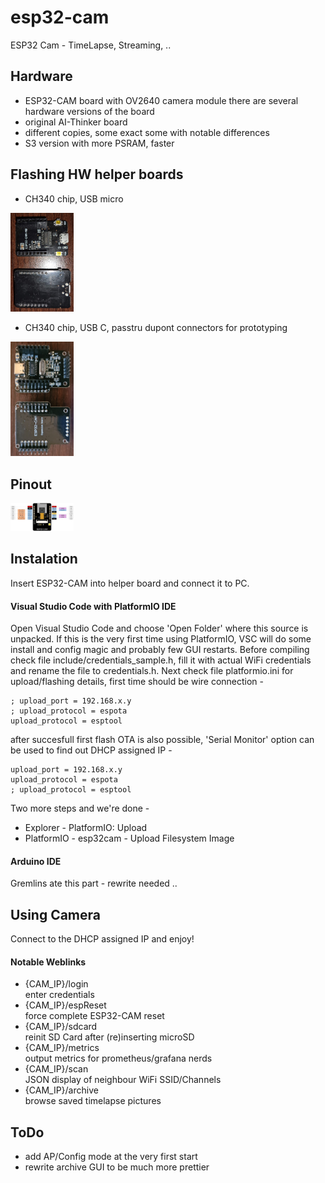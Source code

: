# esp32-cam
ESP32 Cam - TimeLapse, Streaming, ..

## Hardware
- ESP32-CAM board with OV2640 camera module
there are several hardware versions of the board
- original AI-Thinker board
- different copies, some exact some with notable differences
- S3 version with more PSRAM, faster

## Flashing HW helper boards
- CH340 chip, USB micro
<img src="doc/esp32-cam-mb-1.jpg" width=20% height=20%>

- CH340 chip, USB C, passtru dupont connectors for prototyping
<img src="doc/esp32-cam-mb-2.jpg" width=20% height=20%>

## Pinout
<img src="doc/esp32-cam-pinout.jpg" width=20% height=20%>

## Instalation
Insert ESP32-CAM into helper board and connect it to PC.

#### Visual Studio Code with PlatformIO IDE
Open Visual Studio Code and choose 'Open Folder' where this source is unpacked. If this is the very first time using PlatformIO, VSC will do some install and config magic and probably few GUI restarts.
Before compiling check file include/credentials_sample.h, fill it with actual WiFi credentials and rename the file to credentials.h.
Next check file platformio.ini for upload/flashing details, first time should be wire connection -
```
; upload_port = 192.168.x.y
; upload_protocol = espota
upload_protocol = esptool
```
after succesfull first flash OTA is also possible, 'Serial Monitor' option can be used to find out DHCP assigned IP -
```
upload_port = 192.168.x.y
upload_protocol = espota
; upload_protocol = esptool
```
Two more steps and we're done -
- Explorer - PlatformIO: Upload
- PlatformIO - esp32cam - Upload Filesystem Image

#### Arduino IDE
Gremlins ate this part - rewrite needed ..

## Using Camera
Connect to the DHCP assigned IP and enjoy!
#### Notable Weblinks
- {CAM_IP}/login<br>
    enter credentials
- {CAM_IP}/espReset<br>
    force complete ESP32-CAM reset
- {CAM_IP}/sdcard<br>
    reinit SD Card after (re)inserting microSD
- {CAM_IP}/metrics<br>
    output metrics for prometheus/grafana nerds
- {CAM_IP}/scan<br>
    JSON display of neighbour WiFi SSID/Channels
- {CAM_IP}/archive<br>
    browse saved timelapse pictures

## ToDo
- add AP/Config mode at the very first start
- rewrite archive GUI to be much more prettier


